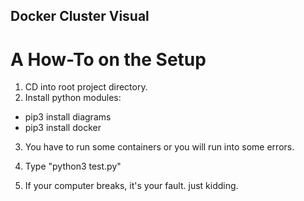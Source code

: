 ## Docker Cluster Visual



# A How-To on the Setup
1. CD into root project directory.
2. Install python modules: 
  - pip3 install diagrams
  - pip3 install docker
3. You have to run some containers or you will run into some errors.
4. Type "python3 test.py" 
                          


50. If your computer breaks, it's your fault. just kidding. 
